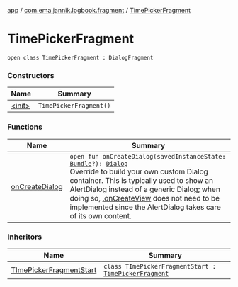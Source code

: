 [app](../../index.md) / [com.ema.jannik.logbook.fragment](../index.md) / [TimePickerFragment](./index.md)

# TimePickerFragment

`open class TimePickerFragment : DialogFragment`

### Constructors

| Name | Summary |
|---|---|
| [&lt;init&gt;](-init-.md) | `TimePickerFragment()` |

### Functions

| Name | Summary |
|---|---|
| [onCreateDialog](on-create-dialog.md) | `open fun onCreateDialog(savedInstanceState: `[`Bundle`](https://developer.android.com/reference/android/os/Bundle.html)`?): `[`Dialog`](https://developer.android.com/reference/android/app/Dialog.html)<br>Override to build your own custom Dialog container.  This is typically used to show an AlertDialog instead of a generic Dialog; when doing so, [.onCreateView](#) does not need to be implemented since the AlertDialog takes care of its own content. |

### Inheritors

| Name | Summary |
|---|---|
| [TImePickerFragmentStart](../-t-ime-picker-fragment-start/index.md) | `class TImePickerFragmentStart : `[`TimePickerFragment`](./index.md) |
